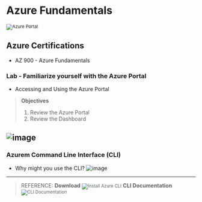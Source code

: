 # Azure Fundamentals
<small>![Azure Portal](https://portal.azure.com/#home)</small>

## Azure Certifications
- AZ 900 - Azure Fundamentals

### Lab - Familiarize yourself with the Azure Portal 
- Accessing and Using the Azure Portal
> __Objectives__
> 1. Review the Azure Portal
> 2. Review the Dashboard

![image](https://user-images.githubusercontent.com/8760590/102720099-771c8580-42af-11eb-873c-0a3f1fed0826.png)
----

### Azurem Command Line Interface (CLI)
- Why might you use the CLI? 
![image](https://user-images.githubusercontent.com/8760590/102720378-29088180-42b1-11eb-8b79-7a6c52d7b419.png)
----

> REFERENCE: 
> __Download__ <small>![Install Azure CLI](https://docs.microsoft.com/en-us/cli/azure/install-azure-cli?view=azure-cli-latest)</small>
> __CLI Documentation__ <small>![CLI Documentation](https://docs.microsoft.com/en-us/cli/azure/)</small>

